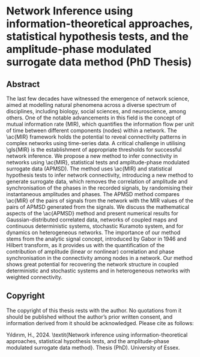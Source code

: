 # Network Inference using information-theoretical approaches, statistical hypothesis tests, and the amplitude-phase modulated surrogate data method (PhD Thesis)

## Abstract

The last few decades have witnessed the emergence of network science, aimed at modelling natural phenomena across a diverse spectrum of disciplines, including biology, social sciences, and neuroscience, among others. One of the notable advancements in this field is the concept of mutual information rate (MIR), which quantifies the information flow per unit of time between different components (nodes) within a network. The \ac{MIR} framework holds the potential to reveal connectivity patterns in complex networks using time-series data. A critical challenge in utilising \gls{MIR} is the establishment of appropriate thresholds for successful network inference. We propose a new method to infer connectivity in networks using \ac{MIR}, statistical tests and amplitude-phase modulated surrogate data (APMSD).  The method uses \ac{MIR} and statistical hypothesis tests to infer network connectivity, introducing a new method to generate surrogate data, which removes the correlation of amplitude and synchronisation of the phases in the recorded signals, by randomising their instantaneous amplitudes and phases. The APMSD method compares \ac{MIR} of the pairs of signals from the network with the MIR values of the pairs of APMSD generated from the signals. We discuss the mathematical aspects of the \ac{APMSD} method and present numerical results for Gaussian-distributed correlated data, networks of coupled maps and continuous deterministic systems, stochastic Kuramoto system, and for dynamics on heterogeneous networks. The importance of our method stems from the analytic signal concept, introduced by Gabor in 1946 and Hilbert transform, as it provides us with the quantification of the contribution of amplitude (linear or nonlinear) correlation and phase synchronisation in the connectivity among nodes in a network. Our method shows great potential for recovering the network structure in coupled deterministic and stochastic systems and in heterogeneous networks with weighted connectivity.

## Copyright

The copyright of this thesis rests with the author. No quotations from it should be published without the author’s prior written consent, and information derived from it should be acknowledged. Please cite as follows: 

Yıldırım, H., 2024. \textit{Network inference using information-theoretical approaches, statistical hypothesis tests, and the amplitude-phase modulated surrogate data method}. Thesis (PhD). University of Essex.
